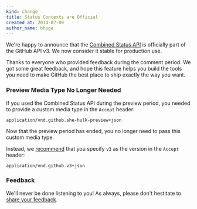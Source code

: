```yaml
---
kind: change
title: Status Contexts are Official
created_at: 2014-07-09
author_name: bhuga
---
```


We're happy to announce that the [Combined Status API][docs] is officially part
of the GitHub API v3. We now consider it stable for production use.

Thanks to everyone who provided feedback during the comment period. We got
some great feedback, and hope this feature helps you build the tools you
need to make GitHub the best place to ship exactly the way you want.

### Preview Media Type No Longer Needed

If you used the Combined Status API during the preview period, you needed to
provide a custom media type in the `Accept` header:

    application/vnd.github.she-hulk-preview+json

Now that the preview period has ended, you no longer need to pass this custom
media type.

Instead, we [recommend][media-types] that you specify `v3` as the version in the
`Accept` header:

    application/vnd.github.v3+json

### Feedback

We'll never be done listening to you! As always, please don't hestitate to
[share your feedback][feedback].

[docs]: /v3/repos/statuses/#get-the-combined-status-for-a-specific-ref
[media-types]: /v3/media
[feedback]: https://github.com/contact?form[subject]=Combined+Status+API
